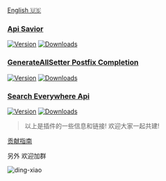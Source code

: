 
[plugin-1]: https://plugins.jetbrains.com/plugin/16860
[plugin-2]: https://plugins.jetbrains.com/plugin/19320
[plugin-3]: https://plugins.jetbrains.com/plugin/19251

[English 🇺🇸](https://github.com/docer-savior/.github/blob/main/profile/README_EN.md)

### [Api Savior](https://github.com/docer-savior/docer-savior-idea-plugin) 
[![Version](http://phpstorm.espend.de/badge/16860/version)][plugin-1]  [![Downloads](http://phpstorm.espend.de/badge/16860/downloads)][plugin-1]

### [GenerateAllSetter Postfix Completion](https://github.com/docer-savior/getter-setter-postfix-idea-plugin) 
[![Version](http://phpstorm.espend.de/badge/19320/version)][plugin-2]  [![Downloads](http://phpstorm.espend.de/badge/19320/downloads)][plugin-2]

### [Search Everywhere Api](https://github.com/docer-savior/search-everywhere-api-idea-plugin)
[![Version](http://phpstorm.espend.de/badge/19251/version)][plugin-3]  [![Downloads](http://phpstorm.espend.de/badge/19251/downloads)][plugin-3]


> 以上是插件的一些信息和链接! 欢迎大家一起共建!

[贡献指南](https://github.com/docer-savior/docer-savior-idea-plugin/blog/master/CONTRIBUTING_CN.md)

另外 欢迎加群  

![ding-xiao](https://user-images.githubusercontent.com/25474608/173784212-95ca6cbf-6590-4e90-b635-8346589be701.JPG)
